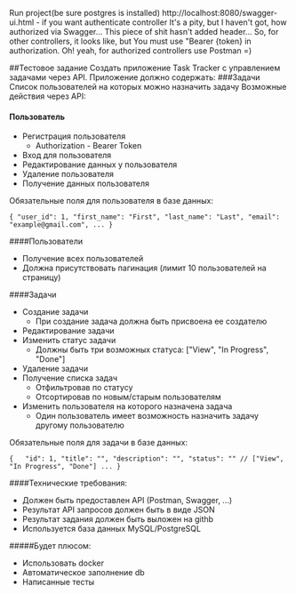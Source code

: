 Run project(be sure postgres is installed)
http://localhost:8080/swagger-ui.html - if you want authenticate controller
It's a pity, but I haven't got, how authorized via Swagger... This piece of shit hasn't added header... 
So, for other controllers, it looks like, but You must use "Bearer {token} in authorization. 
Oh! yeah, for authorized controllers use Postman =)


##Тестовое задание
Создать приложение Task Tracker с управлением задачами через API.
Приложение должно содержать:
###Задачи
Список пользователей на которых можно назначить задачу
Возможные действия через API:
#### Пользователь
- Регистрация пользователя
  + Authorization - Bearer Token
- Вход для пользователя
- Редактирование данных у пользователя
- Удаление пользователя
- Получение данных пользователя

Обязательные поля для пользователя в базе данных:

`{
  "user_id": 1,
  "first_name": "First",
  "last_name": "Last",
	"email": "example@gmail.com",
  ...
}`

####Пользователи
- Получение всех пользователей
- Должна присутствовать пагинация (лимит 10 пользователей на страницу)

####Задачи
- Создание задачи
  + При создание задача должна быть присвоена ее создателю
- Редактирование задачи
- Изменить статус задачи
  + Должны быть три возможных статуса: ["View", "In Progress", "Done"]
- Удаление задачи
- Получение списка задач
    + Отфильтровав по статусу
    + Отсортировав по новым/старым пользователям
- Изменить пользователя на которого назначена задача
  + Один пользователь имеет возможность назначить задачу другому пользователю

Обязательные поля для задачи в базе данных:

`{  
  "id": 1,
  "title": "",
  "description": "",
	"status": "" // ["View", "In Progress", "Done"]
  ...
}`

####Технические требования:
- Должен быть предоставлен API (Postman, Swagger, ...)
- Результат API запросов должен быть в виде JSON
- Результат задания должен быть выложен на githb
- Используется база данных MySQL/PostgreSQL

#####Будет плюсом:
- Использовать docker
- Автоматическое заполнение db
- Написанные тесты